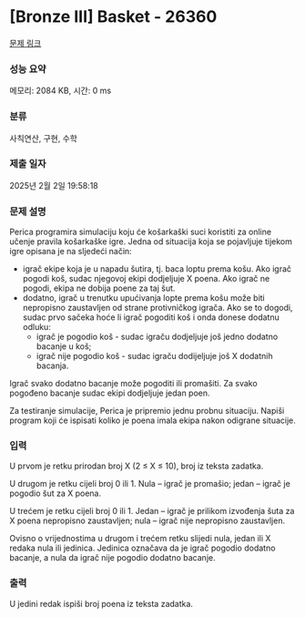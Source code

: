 # [Bronze III] Basket - 26360 

[문제 링크](https://www.acmicpc.net/problem/26360) 

### 성능 요약

메모리: 2084 KB, 시간: 0 ms

### 분류

사칙연산, 구현, 수학

### 제출 일자

2025년 2월 2일 19:58:18

### 문제 설명

<p>Perica programira simulaciju koju će košarkaški suci koristiti za online učenje pravila košarkaške igre. Jedna od situacija koja se pojavljuje tijekom igre opisana je na sljedeći način:</p>

<ul>
	<li>igrač ekipe koja je u napadu šutira, tj. baca loptu prema košu. Ako igrač pogodi koš, sudac njegovoj ekipi dodjeljuje X poena. Ako igrač ne pogodi, ekipa ne dobija poene za taj šut.</li>
	<li>dodatno, igrač u trenutku upućivanja lopte prema košu može biti nepropisno zaustavljen od strane protivničkog igrača. Ako se to dogodi, sudac prvo sačeka hoće li igrač pogoditi koš i onda donese dodatnu odluku:
	<ul>
		<li>igrač je pogodio koš - sudac igraču dodjeljuje još jedno dodatno bacanje u koš;</li>
		<li>igrač nije pogodio koš - sudac igraču dodijeljuje još X dodatnih bacanja.</li>
	</ul>
	</li>
</ul>

<p>Igrač svako dodatno bacanje može pogoditi ili promašiti. Za svako pogođeno bacanje sudac ekipi dodjeljuje jedan poen.</p>

<p>Za testiranje simulacije, Perica je pripremio jednu probnu situaciju. Napiši program koji će ispisati koliko je poena imala ekipa nakon odigrane situacije.</p>

### 입력 

 <p>U prvom je retku prirodan broj X (2 ≤ X ≤ 10), broj iz teksta zadatka.</p>

<p>U drugom je retku cijeli broj 0 ili 1. Nula – igrač je promašio; jedan – igrač je pogodio šut za X poena.</p>

<p>U trećem je retku cijeli broj 0 ili 1. Jedan – igrač je prilikom izvođenja šuta za X poena nepropisno zaustavljen; nula – igrač nije nepropisno zaustavljen.</p>

<p>Ovisno o vrijednostima u drugom i trećem retku slijedi nula, jedan ili X redaka nula ili jedinica. Jedinica označava da je igrač pogodio dodatno bacanje, a nula da igrač nije pogodio dodatno bacanje.</p>

### 출력 

 <p>U jedini redak ispiši broj poena iz teksta zadatka.</p>

